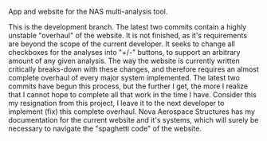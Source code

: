 App and website for the NAS multi-analysis tool.

This is the development branch.
The latest two commits contain a highly unstable "overhaul" of the website. It is not finished, as it's requirements are beyond the scope of the current developer. It seeks to change all checkboxes for the analyses into "+/-" buttons, to support an arbitrary amount of any given analysis. 
The way the website is currently written critically breaks-down with these changes, and therefore requires an almost complete overhaul of every major system implemented.
The latest two commits have begun this process, but the further I get, the more I realize that I cannot hope to complete all that work in the time I have.
Consider this my resignation from this project, I leave it to the next developer to implement (fix) this complete overhaul. 
Nova Aerospace Structures has my documentation for the current website and it's systems, which will surely be necessary to navigate the "spaghetti code" of the website.
